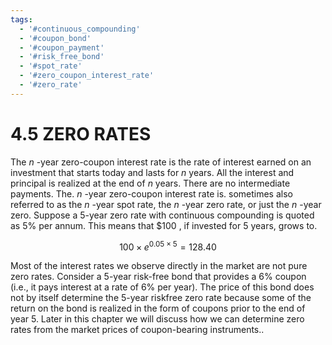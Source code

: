 ```yaml
---
tags:
  - '#continuous_compounding'
  - '#coupon_bond'
  - '#coupon_payment'
  - '#risk_free_bond'
  - '#spot_rate'
  - '#zero_coupon_interest_rate'
  - '#zero_rate'
---
```

# 4.5 ZERO RATES  

The $n$ -year zero-coupon interest rate is the rate of interest earned on an investment that starts today and lasts for $n$ years. All the interest and principal is realized at the end of $n$ years. There are no intermediate payments. The. $n$ -year zero-coupon interest rate is. sometimes also referred to as the $n$ -year spot rate, the $n$ -year zero rate, or just the $n$ -year zero. Suppose a 5-year zero rate with continuous compounding is quoted as $5\%$ per annum. This means that $\$100$ , if invested for 5 years, grows to.  

$$
100\times e^{0.05\times5}=128.40
$$  

Most of the interest rates we observe directly in the market are not pure zero rates. Consider a 5-year risk-free bond that provides a $6\%$ coupon (i.e., it pays interest at a rate of $6\%$ per year). The price of this bond does not by itself determine the 5-year riskfree zero rate because some of the return on the bond is realized in the form of coupons prior to the end of year 5. Later in this chapter we will discuss how we can determine zero rates from the market prices of coupon-bearing instruments..  
